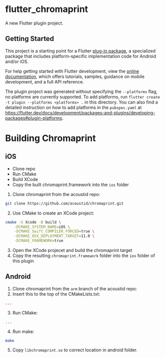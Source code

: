 # flutter_chromaprint

A new Flutter plugin project.

## Getting Started

This project is a starting point for a Flutter
[plug-in package](https://flutter.dev/developing-packages/),
a specialized package that includes platform-specific implementation code for
Android and/or iOS.

For help getting started with Flutter development, view the
[online documentation](https://flutter.dev/docs), which offers tutorials,
samples, guidance on mobile development, and a full API reference.

The plugin project was generated without specifying the `--platforms` flag, no platforms are currently supported.
To add platforms, run `flutter create -t plugin --platforms <platforms> .` in this directory.
You can also find a detailed instruction on how to add platforms in the `pubspec.yaml` at https://flutter.dev/docs/development/packages-and-plugins/developing-packages#plugin-platforms.


# Building Chromaprint 
## iOS
- Clone repo 
- Run CMake
- Build XCode 
- Copy the built chromaprint.framework into the `ios` folder

1. Clone chromaprint from the acoustid repo:
```sh
git clone https://github.com/acoustid/chromaprint.git
```

2. Use CMake to create an XCode project:
```sh
cmake -G Xcode -B build \
    -DCMAKE_SYSTEM_NAME=iOS \
    -DCMAKE_Swift_COMPILER_FORCED=true \
    -DCMAKE_OSX_DEPLOYMENT_TARGET=11.0 \
    -DCMAKE_FRAMEWORK=true
```

3. Open the XCode projecet and build the chromaprint target 
4. Copy the resulting `chromaprint.framework` folder into the `ios` folder of this plugin

## Android
1. Clone chromaprint from the `arm` branch of the acoustid repo:
2. Insert this to the top of the CMakeLists.txt: 
```cmake
...
```

3. Run CMake: 
```sh
...
```
4. Run make: 
```sh
make
```
5. Copy `libchromaprint.so` to correct location in android folder. 

